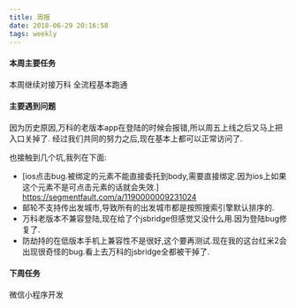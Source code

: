 ```yaml
---
title: 周报
date: 2018-06-29 20:16:58
tags: weekly
---
```


#### 本周主要任务

本周继续对接万科 全流程基本跑通

#### 主要遇到问题

因为历史原因,万科的老版本app在登陆的时候会报错,所以周五上线之后又马上把入口关掉了.
经过我们共同的努力之后,现在基本上都可以正常访问了.

也接触到几个坑,我列在下面:
- [ios点击bug.被绑定的元素不能直接委托到body,需要直接绑定.因为ios上如果这个元素不是可点击元素的话就会失效.]  https://segmentfault.com/a/1190000009231024
- 邮轮不支持传出发城市,导致所有的出发城市都是按照搜索引擎默认排序的.
- 万科老版本不兼容登陆,现在给了个jsbridge但感觉又没什么用.因为登陆bug修复了.
- 防劫持的在低版本手机上兼容性不是很好,这个要再测试.现在我的这台红米2会出现很奇怪的bug.看上去万科的jsbridge全都被干掉了.

#### 下周任务

微信小程序开发

